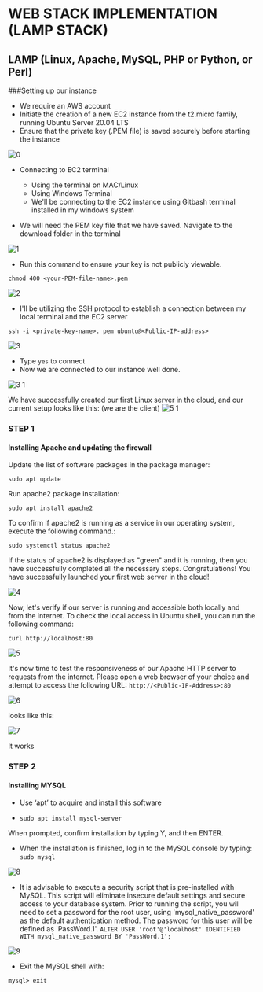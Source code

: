 # WEB STACK IMPLEMENTATION (LAMP STACK)

## LAMP (Linux, Apache, MySQL, PHP or Python, or Perl)
###Setting up our instance
- We require an AWS account
- Initiate the creation of a new EC2 instance from the t2.micro family, running Ubuntu Server 20.04 LTS
- Ensure that the private key (.PEM file) is saved securely before starting the instance

![0](https://user-images.githubusercontent.com/123396933/230746708-9004290c-a603-4d95-b70e-7534c0225186.PNG)

- Connecting to EC2 terminal
  - Using the terminal on MAC/Linux
  - Using Windows Terminal
  - We'll be connecting to the EC2 instance using Gitbash terminal installed in my windows system

- We will need the PEM key file that we have saved. Navigate to the download folder in the terminal

![1](https://user-images.githubusercontent.com/123396933/230747272-2918f605-de67-408f-967f-8cbdeaea2ef6.PNG)

- Run this command to ensure your key is not publicly viewable.

`chmod 400 <your-PEM-file-name>.pem`

![2](https://user-images.githubusercontent.com/123396933/230747436-6f268d67-e136-4414-9fd0-9d9c827f3c2f.PNG)

- I'll be utilizing the SSH protocol to establish a connection between my local terminal and the EC2 server

 `ssh -i <private-key-name>. pem ubuntu@<Public-IP-address>`

![3](https://user-images.githubusercontent.com/123396933/230747683-a8c1bb1f-b938-47ba-a4aa-91d354f7d253.PNG)

 - Type `yes` to connect
 - Now we are connected to our instance well done.
 
![3 1](https://user-images.githubusercontent.com/123396933/230747623-1a595e80-9dc8-46e5-88d3-661cd6dceef6.PNG)

We have successfully created our first Linux server in the cloud, and our current setup looks like this: (we are the client)
![5 1](https://user-images.githubusercontent.com/123396933/230748018-a579a4a1-2b5a-407e-9b21-fcef3595ae1a.PNG)

### STEP 1
#### Installing Apache and updating the firewall

Update the list of software packages in the package manager:

`sudo apt update`

Run apache2 package installation:

`sudo apt install apache2`

To confirm if apache2 is running as a service in our operating system, execute the following command.:

`sudo systemctl status apache2`

If the status of apache2 is displayed as "green" and it is running, then you have successfully completed all the necessary steps. Congratulations! You have successfully launched your first web server in the cloud!

![4](https://user-images.githubusercontent.com/123396933/230793860-ae4235c8-b3eb-4123-8bdb-1dabf76a7356.PNG)

Now, let's verify if our server is running and accessible both locally and from the internet. To check the local access in Ubuntu shell, you can run the following command:

`curl http://localhost:80`

![5](https://user-images.githubusercontent.com/123396933/230793962-3ca0f69d-d884-42ec-a9ea-03882af1d1bb.PNG)

It's now time to test the responsiveness of our Apache HTTP server to requests from the internet. Please open a web browser of your choice and attempt to access the following URL:
`http://<Public-IP-Address>:80`

![6](https://user-images.githubusercontent.com/123396933/230794092-00e7daba-16e3-4a08-bd8d-2cd8c4571da2.PNG)

looks like this:

![7](https://user-images.githubusercontent.com/123396933/230794149-5cfd2246-35a5-4ae1-86fa-5a656c5e0846.PNG)

It works

### STEP 2
#### Installing MYSQL

- Use ‘apt’ to acquire and install this software

- `sudo apt install mysql-server`

When prompted, confirm installation by typing Y, and then ENTER.

- When the installation is finished, log in to the MySQL console by typing:
 `sudo mysql`
 
 ![8](https://user-images.githubusercontent.com/123396933/230795249-caba6ba2-1ed8-4563-9cd2-ab9c4b0485de.PNG)

- It is advisable to execute a security script that is pre-installed with MySQL. This script will eliminate insecure default settings and secure access to your database system. Prior to running the script, you will need to set a password for the root user, using 'mysql_native_password' as the default authentication method. The password for this user will be defined as 'PassWord.1'.
`ALTER USER 'root'@'localhost' IDENTIFIED WITH mysql_native_password BY 'PassWord.1';`

![9](https://user-images.githubusercontent.com/123396933/230795348-ba8809ef-cb90-45eb-a9c9-d074688e48a5.PNG)

- Exit the MySQL shell with:

`mysql> exit`  












